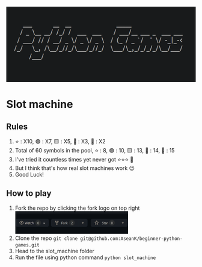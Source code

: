 <p align="center">
  <a href="https://github.com/AseanK/beginner-python-games" target="_blank">
    <img src="../images/logo.png" width = "2560px" height = "200px">
  </a>
</p>


# Slot machine

## Rules
1. ⭐ : X10,  🟢 : X7,  🟨 : X5,  🔷 : X3,  🔺 : X2
2. Total of 60 symbols in the pool, ⭐ : 8,  🟢 : 10,  🟨 : 13,  🔷 : 14,  🔺 : 15
3. I've tried it countless times yet never got ⭐⭐⭐ 🥲
4. But I think that's how real slot machines work 😉
5. Good Luck!

## How to play
1. Fork the repo by clicking the fork logo on top right <img src="../images/fork.png" width="300" height="60">
2. Clone the repo `git clone git@github.com:AseanK/beginner-python-games.git`
3. Head to the slot_machine folder
4. Run the file using python command `python slot_machine`

